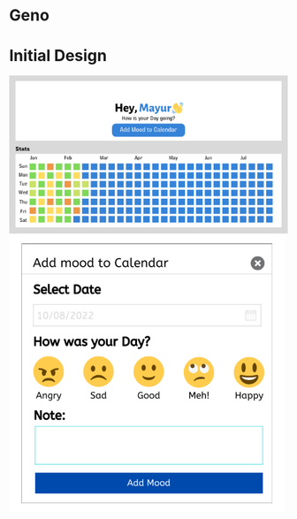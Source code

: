 # Geno
# Initial Design
<img src="Designs/Mood_tracker_design.png" alt="initial-design"  />

<img src="Designs/add_mood.png" alt="initial-design" height=500px width=500px  />

